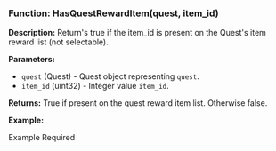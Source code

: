 ### Function: HasQuestRewardItem(quest, item_id)

**Description:**
Return's true if the item_id is present on the Quest's item reward list (not selectable).

**Parameters:**
- `quest` (Quest) - Quest object representing `quest`.
- `item_id` (uint32) - Integer value `item_id`.

**Returns:** True if present on the quest reward item list.  Otherwise false.

**Example:**

Example Required
